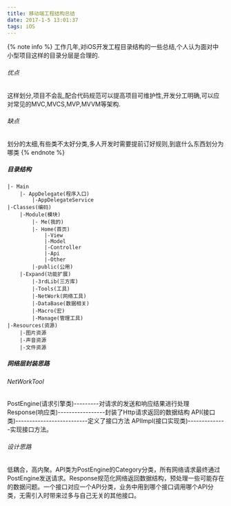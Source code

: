 ```yaml
---
title: 移动端工程结构总结
date: 2017-1-5 13:01:37
tags: iOS
---
```

{% note info %}
工作几年,对iOS开发工程目录结构的一些总结,个人认为面对中小型项目这样的目录分层是合理的.
###### 优点
这样划分,项目不会乱,配合代码规范可以提高项目可维护性,开发分工明确,可以应对常见的MVC,MVCS,MVP,MVVM等架构.
###### 缺点
划分的太细,有些类不太好分类,多人开发时需要提前订好规则,到底什么东西划分为哪类
{% endnote %}

##### 目录结构
```
|- Main
    |- AppDelegate(程序入口)
        |-AppDelegateService
|-Classes(编码)
    |-Module(模块)
        |- Me(我的)
        |- Home(首页)
            |-View
            |-Model
            |-Controller
            |-Api
            |-Other
        |-public(公用)
    |-Expand(功能扩展)
        |-3rdLib(三方库)
        |-Tools(工具)
        |-NetWork(网络工具)
        |-DataBase(数据相关)
        |-Macro(宏)
        |-Manage(管理工具)
|-Resources(资源)
    |-图片资源
    |-声音资源
    |-文件资源

```
##### 网络层封装思路
###### NetWorkTool
PostEngine(请求引擎类)---------对请求的发送和响应结果进行处理
Response(响应类)-----------------封装了Http请求返回的数据结构
API(接口类)--------------------------定义了接口方法
APIImpl(接口实现类)--------------实现接口方法。
###### 设计思路
低耦合，高内聚。API类为PostEngine的Category分类，所有网络请求最终通过PostEngine发送请求。Response规范化网络返回数据结构，预处理一些可能存在的数据问题。一个接口对应一个API分类，业务中用到哪个接口调用哪个API分类，无需引入时带来过多与自己无关的其他接口。
